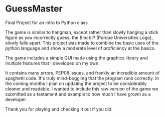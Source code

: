 # GuessMaster
Final Project for an intro to Python class

The game is similar to hangman, except rather than slowly hanging a stick figure as you incorrectly guess, the Block P (Purdue Universities Logo), slowly falls apart. This project was made to combine the basic uses of the python language and show a moderate level of proficiency at the basics.

The game includes a simple GUI made using the graphics library and multiple features that I developed on my own.

It contains many errors, PEP08 issues, and frankly an incredible amount of spaghetti code. It's truly mind-boggling that the program runs correctly. In the coming months I plan on updating the project to be considerably cleaner and readable. I wanted to include this raw version of the game we submitted as a testament and example to how much I have grown as a developer.

Thank you for playing and checking it out if you did. 
